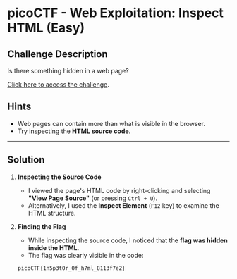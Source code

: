 # picoCTF - Web Exploitation: Inspect HTML (Easy)

## Challenge Description  
Is there something hidden in a web page?  

[Click here to access the challenge](https://play.picoctf.org/practice/challenge/278?category=1&difficulty=1&page=1).

## Hints  
- Web pages can contain more than what is visible in the browser.  
- Try inspecting the **HTML source code**.  

---

## Solution  

1. **Inspecting the Source Code**  
   - I viewed the page's HTML code by right-clicking and selecting **"View Page Source"** (or pressing `Ctrl + U`).  
   - Alternatively, I used the **Inspect Element** (`F12` key) to examine the HTML structure.  

2. **Finding the Flag**  
   - While inspecting the source code, I noticed that the **flag was hidden inside the HTML**.  
   - The flag was clearly visible in the code:  
    ```
   picoCTF{1n5p3t0r_0f_h7ml_8113f7e2}
    ```

